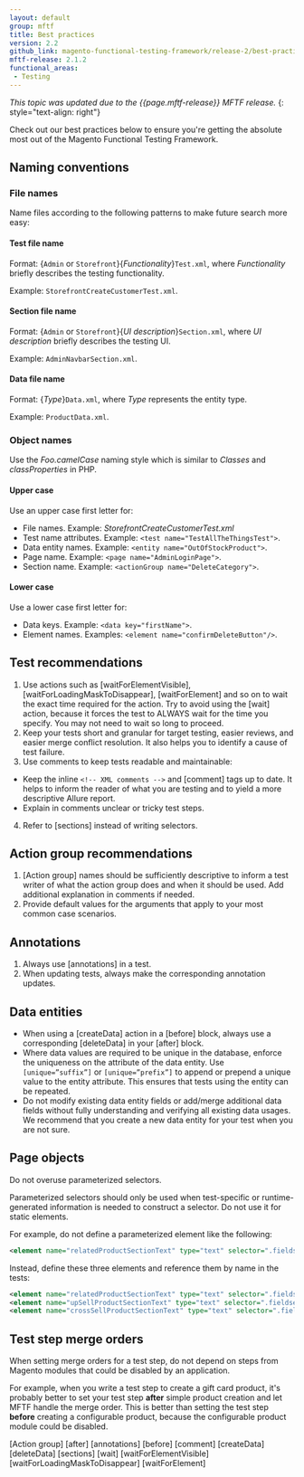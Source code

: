 ```yaml
---
layout: default
group: mftf
title: Best practices
version: 2.2
github_link: magento-functional-testing-framework/release-2/best-practices.md
mftf-release: 2.1.2
functional_areas:
 - Testing
---
```


_This topic was updated due to the {{page.mftf-release}} MFTF release._
{: style="text-align: right"}

Check out our best practices below to ensure you're getting the absolute most out of the Magento Functional Testing Framework.

## Naming conventions

### File names

Name files according to the following patterns to make future search more easy:

#### Test file name

Format: {`Admin` or `Storefront`}{_Functionality_}`Test.xml`, where _Functionality_ briefly describes the testing functionality.

Example: `StorefrontCreateCustomerTest.xml`.

#### Section file name

Format: {`Admin` or `Storefront`}{_UI description_}`Section.xml`, where _UI description_ briefly describes the testing UI.

Example: `AdminNavbarSection.xml`.

#### Data file name

Format: {_Type_}`Data.xml`, where _Type_ represents the entity type.

Example: `ProductData.xml`.

### Object names

Use the _Foo.camelCase_ naming style which is similar to _Classes_ and _classProperties_ in PHP.

#### Upper case

Use an upper case first letter for:
- File names. Example: _StorefrontCreateCustomerTest.xml_
- Test name attributes. Example: `<test name="TestAllTheThingsTest">`.
- Data entity names. Example: `<entity name="OutOfStockProduct">`.
- Page name. Example: `<page name="AdminLoginPage">`.
- Section name. Example: `<actionGroup name="DeleteCategory">`.

#### Lower case

Use a lower case first letter for:
- Data keys. Example: `<data key="firstName">`.
- Element names. Examples: `<element name="confirmDeleteButton"/>`.

## Test recommendations

1. Use actions such as [waitForElementVisible], [waitForLoadingMaskToDisappear], [waitForElement] and so on to wait the exact time required for the action.
 Try to avoid using the [wait] action, because it forces the test to ALWAYS wait for the time you specify. You may not need to wait so long to proceed.
2. Keep your tests short and granular for target testing, easier reviews, and easier merge conflict resolution.
 It also helps you to identify a cause of test failure.
3. Use comments to keep tests readable and maintainable:
  * Keep the inline `<!-- XML comments -->` and [comment] tags up to date.
  It helps to inform the reader of what you are testing and to yield a more descriptive Allure report.
  * Explain in comments unclear or tricky test steps.
4. Refer to [sections] instead of writing selectors.

## Action group recommendations

1. [Action group] names should be sufficiently descriptive to inform a test writer of what the action group does and when it should be used.
 Add additional explanation in comments if needed. 
2. Provide default values for the arguments that apply to your most common case scenarios.

## Annotations

1. Always use [annotations] in a test. 
2. When updating tests, always make the corresponding annotation updates.
 
## Data entities

- When using a [createData] action in a [before] block, always use a corresponding [deleteData] in your [after] block.
- Where data values are required to be unique in the database, enforce the uniqueness on the attribute of the data entity.
Use `[unique=”suffix”]` or `[unique=”prefix”]` to append or prepend a unique value to the entity attribute.
This ensures that tests using the entity can be repeated.
- Do not modify existing data entity fields or add/merge additional data fields without fully understanding and verifying all existing data usages.
 We recommend that you create a new data entity for your test when you are not sure.

## Page objects

Do not overuse parameterized selectors. 

Parameterized selectors should only be used when test-specific or runtime-generated information is needed to construct a selector. Do not use it for static elements.

For example, do not define a parameterized element like the following:
  ``` xml
  <element name="relatedProductSectionText" type="text" selector=".fieldset-wrapper.admin__fieldset-section[data-index='{{productType}}']" parameterized="true"/>
  ```
  Instead, define these three elements and reference them by name in the tests:
  ``` xml
  <element name="relatedProductSectionText" type="text" selector=".fieldset-wrapper.admin__fieldset-section[data-index='related']"/>
  <element name="upSellProductSectionText" type="text" selector=".fieldset-wrapper.admin__fieldset-section[data-index='upsell']"/>
  <element name="crossSellProductSectionText" type="text" selector=".fieldset-wrapper.admin__fieldset-section[data-index='crosssell']"/>
  ```

## Test step merge orders

When setting merge orders for a test step, do not depend on steps from Magento modules that could be disabled by an application.

For example, when you write a test step to create a gift card product, it's probably better to set your test step **after** simple product creation and let MFTF handle the merge order. This is better than setting the test step **before** creating a configurable product, because the configurable product module could be disabled.

<!-- Link definitions -->

[Action group]
[after]
[annotations]
[before]
[comment]
[createData]
[deleteData]
[sections]
[wait]
[waitForElementVisible]
[waitForLoadingMaskToDisappear]
[waitForElement]